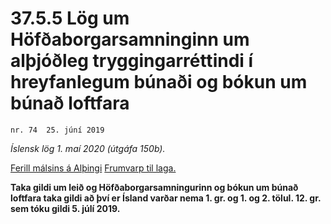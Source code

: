 # 37.5.5 Lög um Höfðaborgarsamninginn um alþjóðleg tryggingarréttindi í hreyfanlegum búnaði og bókun um búnað loftfara

`nr. 74  25. júní 2019`

_Íslensk lög 1. maí 2020 (útgáfa 150b)._

[Ferill málsins á Alþingi](https://www.althingi.is/thingstorf/thingmalalistar-eftir-thingum/ferill/?ltg=149&mnr=415)
[Frumvarp til laga.](https://www.althingi.is/altext/149/s/0556.html)

**Taka gildi um leið og Höfðaborgarsamningurinn og bókun um búnað loftfara taka gildi að því er Ísland varðar nema 1. gr. og 1. og 2. tölul. 12. gr. sem tóku gildi 5. júlí 2019.**

